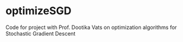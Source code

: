 # optimizeSGD
Code for project with Prof. Dootika Vats on optimization algorithms for Stochastic Gradient Descent
